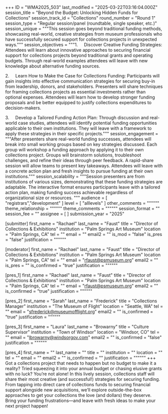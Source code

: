+++
ID = "WMA2025_503"
last_modified = "2025-03-22T03:16:04.000Z"
session_title = "Beyond the Budget: Unlocking Hidden Funds for Collections"
session_track_id = "Collections"
round_number = "Round 1"
session_type = "Regular session/panel (roundtable, single speaker, etc.)"
session_unique = """This session goes beyond traditional funding methods, showcasing real-world, creative strategies from museum professionals who have successfully secured support for collections projects in unexpected ways."""
session_objectives = """1.     Discover Creative Funding Strategies: Attendees will learn about innovative approaches to securing financial support for collections projects beyond traditional grants and operating budgets. Through real-world examples attendees will leave with new knowledge about alternative funding sources.

2.     Learn How to Make the Case for Collections Funding: Participants will gain insights into effective communication strategies for securing buy-in from leadership, donors, and stakeholders. Presenters will share techniques for framing collections projects as essential investments rather than optional expenses. Attendees will learn how to develop stronger funding proposals and be better equipped to justify collections expenditures to decision-makers.

3.     Develop a Tailored Funding Action Plan: Through discussion and real-world case studies, attendees will identify potential funding opportunities applicable to their own institutions. They will leave with a framework to apply these strategies in their specific projects."""
session_engagement = """After presenters share real-world funding successes, attendees will break into small working groups based on key strategies discussed. Each group will workshop a funding approach by applying it to their own collections project. Groups will brainstorm solutions, troubleshoot challenges, and refine their ideas through peer feedback. A rapid-share session will allow teams to present key takeaways. Attendees will leave with a concrete action plan and fresh insights to pursue funding at their own institutions."""
session_scalability = """Session presenters are from institutions of various sizes, demonstrating that these funding strategies are adaptable. The interactive format ensures participants leave with a tailored action plan, making funding success achievable regardless of organizational size or resources.
"""
audience = [ "registrars","development" ]
level = [ "alllevels" ]
other_comments = """"""
theme_relationship = """"""
theme_comments = """"""
session_format = ""
session_fee = ""
assignee = [  ]
submission_year = "2025"

[submitter]
first_name = "Rachael"
last_name = "Faust"
title = "Director of Collections & Exhibitions"
institution = "Palm Springs Art Museum"
location = "Palm Springs, CA"
tel = ""
email = ""
email2 = ""
is_mod = "false"
is_pres = "false"
justification = """"""

[moderator]
first_name = "Rachael"
last_name = "Faust"
title = "Director of Collections & Exhibitions"
institution = "Palm Springs Art Museum"
location = "Palm Springs, CA"
tel = ""
email = "rfaust@psmuseum.org"
email2 = ""
is_pres = ""
is_confirmed = "true"
justification = """"""

[pres_1]
first_name = "Rachael"
last_name = "Faust"
title = "Director of Collections & Exhibitions"
institution = "Palm Springs Art Museum"
location = "Palm Springs, CA"
tel = ""
email = "rfaust@psmuseum.org"
email2 = ""
is_confirmed = "true"
justification = """"""

[pres_2]
first_name = "Sarah"
last_name = "Frederick"
title = "Collections Manager"
institution = "The Museum of Flight"
location = "Seattle, WA"
tel = ""
email = "sfrederick@museumofflight.org"
email2 = ""
is_confirmed = "true"
justification = """"""

[pres_3]
first_name = "Laura"
last_name = "Browarny"
title = "Culture Supervisor"
institution = "Town of Windsor"
location = "Windsor, CO"
tel = ""
email = "lbrowarny@windsorgov.com"
email2 = ""
is_confirmed = "false"
justification = """"""

[pres_4]
first_name = ""
last_name = ""
title = ""
institution = ""
location = ""
tel = ""
email = ""
email2 = ""
is_confirmed = ""
justification = """"""
+++
Got a collections project that needs to happen but no budget to make it a reality? Tried squeezing it into your annual budget or chasing elusive grants with no luck? You’re not alone! In this lively session, collections staff will share their most creative (and successful!) strategies for securing funding. From tapping into direct care of collections funds to securing financial support alongside new acquisitions, we’ll explore outside-the-box approaches to get your collections the love (and dollars) they deserve. Bring your funding frustrations—and leave with fresh ideas to make your next project happen!
